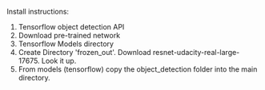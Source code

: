 

Install instructions:

1) Tensorflow object detection API
2) Download pre-trained network
3) Tensorflow Models directory
4) Create Directory 'frozen_out'. Download resnet-udacity-real-large-17675. Look it up.
5) From models (tensorflow) copy the object_detection folder into the main directory.
